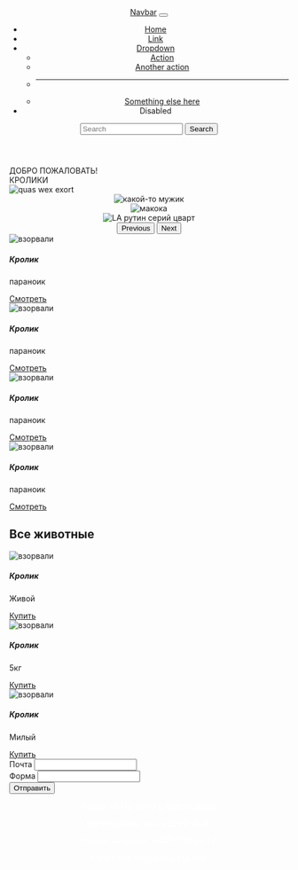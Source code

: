 <!doctype html>
<html lang="en">
  <head>
    <meta charset="utf-8">
    <meta name="viewport" content="width=device-width, initial-scale=1">
    <title>Bootstrap demo</title>
    <link href="https://cdn.jsdelivr.net/npm/bootstrap@5.3.8/dist/css/bootstrap.min.css" rel="stylesheet" integrity="sha384-sRIl4kxILFvY47J16cr9ZwB07vP4J8+LH7qKQnuqkuIAvNWLzeN8tE5YBujZqJLB" crossorigin="anonymous">
    <link rel="stylesheet" type="text/css" href="c:\Users\Student\Desktop\пр.19\сыы\ПР.19.css">
  </head>
  <body>
    <script src="https://cdn.jsdelivr.net/npm/bootstrap@5.3.8/dist/js/bootstrap.bundle.min.js" integrity="sha384-FKyoEForCGlyvwx9Hj09JcYn3nv7wiPVlz7YYwJrWVcXK/BmnVDxM+D2scQbITxI" crossorigin="anonymous"></script>
    <header>
        <nav class="navbar navbar-expand-lg bg-body-tertiary">
  <div class="container-fluid">
    <a class="navbar-brand" href="#">Navbar</a>
    <button class="navbar-toggler" type="button" data-bs-toggle="collapse" data-bs-target="#navbarSupportedContent" aria-controls="navbarSupportedContent" aria-expanded="false" aria-label="Toggle navigation">
      <span class="navbar-toggler-icon"></span>
    </button>
    <div class="collapse navbar-collapse" id="navbarSupportedContent">
      <ul class="navbar-nav me-auto mb-2 mb-lg-0">
        <li class="nav-item">
          <a class="nav-link active" aria-current="page" href="#">Home</a>
        </li>
        <li class="nav-item">
          <a class="nav-link" href="#">Link</a>
        </li>
        <li class="nav-item dropdown">
          <a class="nav-link dropdown-toggle" href="#" role="button" data-bs-toggle="dropdown" aria-expanded="false">
            Dropdown
          </a>
          <ul class="dropdown-menu">
            <li><a class="dropdown-item" href="#">Action</a></li>
            <li><a class="dropdown-item" href="#">Another action</a></li>
            <li><hr class="dropdown-divider"></li>
            <li><a class="dropdown-item" href="#">Something else here</a></li>
          </ul>
        </li>
        <li class="nav-item">
          <a class="nav-link disabled" aria-disabled="true">Disabled</a>
        </li>
      </ul>
      <form class="d-flex" role="search">
        <input class="form-control me-2" type="search" placeholder="Search" aria-label="Search"/>
        <button class="btn btn-outline-success" type="submit">Search</button>
      </form>
    </div>
  </div>
</nav>
    </header>
    <div id="qwe"></div>
    <section>
        <div class="container text-center">
    <div class="row">
        <div class="col-8">ДОБРО ПОЖАЛОВАТЬ!<br>КРОЛИКИ</div>
        <div class="col-4">
            <img src="https://avatars.mds.yandex.net/i?id=c410e7f4101fc16c765bdc39eb7ccdde_l-7043127-images-thumbs&n=13" class="w-100" alt="quas wex exort">
        </div>
    </div>
    </div>
    </section>
    <center>
    <div id="qwe"></div>
    <div id="asd">
    <div id="carouselExample" class="carousel slide">
  <div class="carousel-inner">
    <div class="carousel-item active">
      <img src="https://i.pinimg.com/originals/4c/ba/09/4cba09923a60c31eacc0b2bf0ef2aee6.jpg" class="d-block w-100" alt="какой-то мужик">
    </div>
    <div class="carousel-item">
      <img src="https://avatars.mds.yandex.net/i?id=d29f9310ddcb08704d2276e3f9f53e06_l-5208099-images-thumbs&n=13" class="d-block w-100" alt="макока">
    </div>
    <div class="carousel-item">
      <img src="https://i.pinimg.com/736x/fd/aa/1a/fdaa1a0a63b5596948996747e7f8eee6.jpg" class="d-block w-100" alt="LA рутин серий цварт">
    </div>
  </div>
  <button class="carousel-control-prev" type="button" data-bs-target="#carouselExample" data-bs-slide="prev">
    <span class="carousel-control-prev-icon" aria-hidden="true"></span>
    <span class="visually-hidden">Previous</span>
  </button>
  <button class="carousel-control-next" type="button" data-bs-target="#carouselExample" data-bs-slide="next">
    <span class="carousel-control-next-icon" aria-hidden="true"></span>
    <span class="visually-hidden">Next</span>
  </button>
</div>
</div></center>
    <div id="qwe"></div>
    <div class="container text-center">
  <div class="row row-cols-1 row-cols-sm-2 row-cols-md-4">
    <div class="col"><div class="card" style="width: 18rem;">
  <img src="https://i.pinimg.com/736x/9e/af/36/9eaf36d561c58578a1fa2fa6ae631f44.jpg" class="card-img-top" alt="взорвали">
  <div class="card-body">
    <h5 class="card-title">Кролик</h5>
    <p class="card-text">параноик</p>
    <a href="https://i.pinimg.com/originals/96/a8/f9/96a8f9c19e60d3ca84396e7d71e0ec66.jpg" class="btn btn-primary">Смотреть</a>
  </div>
</div></div>
    <div class="col"><div class="card" style="width: 18rem;">
  <img src="https://i.pinimg.com/474x/06/a1/32/06a132eed96c2df6f9dbe594e053196d.jpg?nii=t" class="card-img-top" alt="взорвали">
  <div class="card-body">
    <h5 class="card-title">Кролик</h5>
    <p class="card-text">параноик</p>
    <a href="https://cache3.youla.io/files/images/720_720_out/5e/13/5e130e709f3599a952226a07.jpg" class="btn btn-primary">Смотреть</a>
  </div>
</div></div>
    <div class="col"><div class="card" style="width: 18rem;">
  <img src="https://i.pinimg.com/736x/00/12/39/00123995242ee6854052d6c2b5ae4390.jpg" class="card-img-top" alt="взорвали">
  <div class="card-body">
    <h5 class="card-title">Кролик</h5>
    <p class="card-text">параноик</p>
    <a href="https://cache3.youla.io/files/images/720_720_out/59/fc/59fcdb97821a994f8249ee12.jpg" class="btn btn-primary">Смотреть</a>
  </div>
</div></div>
    <div class="col"><div class="card" style="width: 18rem;">
  <img src="https://i.pinimg.com/736x/85/d8/dd/85d8dd1f5752f4fa6d67a3bef5d8ed84.jpg" class="card-img-top" alt="взорвали">
  <div class="card-body">
    <h5 class="card-title">Кролик</h5>
    <p class="card-text">параноик</p>
    <a href="https://i.ytimg.com/vi/dydefGVPUDQ/maxresdefault.jpg?sqp=-oaymwEmCIAKENAF8quKqQMa8AEB-AH-CYAC0AWKAgwIABABGGUgVChDMA8=&rs=AOn4CLBOlV--G5x4y1bjdv-7xm9Wj1UOQQ" class="btn btn-primary">Смотреть</a>
  </div>
</div>
</div>
  </div>
</div>
<div class="container text-center">
    <div id="qwe"></div>
    <h2>Все животные</h2>
  <div class="row">
    <div class="col">
        <div class="card" style="width: 18rem;">
  <img src="https://i2.wp.com/vhd-wordpress-uploads.s3.amazonaws.com/uploads/2020/12/rabbit-3019050_1920.jpg" class="card-img-top" alt="взорвали">
  <div class="card-body">
    <h5 class="card-title">Кролик</h5>
    <p class="card-text">Живой</p>
    <a href="https://the-long-dark.fandom.com/ru/wiki/Травяной_чай" class="btn btn-primary">Купить</a>
  </div>
</div>
    </div>
    <div class="col">
        <div class="card" style="width: 18rem;">
  <img src="https://www.survivalworld.com/wp-content/uploads/2025/07/6.-Small-Animal-Scents.jpg" class="card-img-top" alt="взорвали">
  <div class="card-body">
    <h5 class="card-title">Кролик</h5>
    <p class="card-text">5кг</p>
    <a href="https://gkdiss.ru/catalog/878/?filters=SECTION_ID%3A879%3Btm%3A14%2C224%2C225%2C2333%2C2382%2C2493%3Bmarks%3AIN_STOCK&p=1&yclid=14798356704356204543" class="btn btn-primary">Купить</a>
  </div>
</div>
    </div>
    <div class="col">
        <div class="card" style="width: 18rem;">
  <img src="https://i.pinimg.com/736x/89/6b/30/896b30cad1606bc25eb626edb8f76921.jpg" class="card-img-top" alt="взорвали">
  <div class="card-body">
    <h5 class="card-title">Кролик</h5>
    <p class="card-text">Милый</p>
    <a href="https://sonic.fandom.com/ru/wiki/Sonic_вики" class="btn btn-primary">Купить</a>
  </div>
</div>
    </div>
  </div>
</div>
<form>
  <div class="mb-3">
    <label for="exampleInputEmail1" class="form-label">Почта</label>
    <input type="email" class="form-control" id="exampleInputEmail1" aria-describedby="emailHelp">
  </div>
  <div class="mb-3">
    <label for="exampleInputPassword1" class="form-label">Форма</label>
    <input type="password" class="form-control" id="exampleInputPassword1">
  </div>
  <button type="submit" class="btn btn-primary">Отправить</button>
</form>
    <footer>
        <div id="zxc">
            <center>
                <font color="white"><p>Адрес: ул.Пушкина д.Колотушкина</p>
                <p>Время работы: пн-пт 15:30-16:00</p>
                <p>Номер телефона: +7(135)133-45-12</p>
                <p>e-mail: nepishisuda@gmail.com</p></font color="white">
            </center>
    </footer>
</body>
</html>
